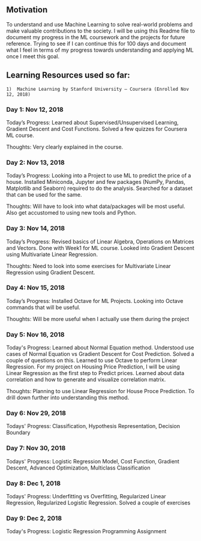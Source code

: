 ﻿## MotivationTo understand and use Machine Learning to solve real-world problems and make valuable contributions to the society. I will be using this Readme file to document my progress in the ML coursework and the projects for future reference. Trying to see if I can continue this for 100 days and document what I feel in terms of my progress towards understanding and applying ML once I meet this goal. ## Learning Resources used so far:     1)	Machine Learning by Stanford University – Coursera (Enrolled Nov 12, 2018)### Day 1: Nov 12, 2018Today’s Progress: Learned about Supervised/Unsupervised Learning, Gradient Descent and Cost Functions. Solved a few quizzes for Coursera ML course. Thoughts: Very clearly explained in the course. ### Day 2: Nov 13, 2018Today’s Progress: Looking into a Project to use ML to predict the price of a house. Installed Miniconda, Jupyter and few packages (NumPy, Pandas, Matplotlib and Seaborn) required to do the analysis. Searched for a dataset that can be used for the same. Thoughts: Will have to look into what data/packages will be most useful. Also get accustomed to using new tools and Python.  ### Day 3: Nov 14, 2018Today’s Progress: Revised basics of Linear Algebra, Operations on Matrices and Vectors. Done with Week1 for ML course. Looked into Gradient Descent using Multivariate Linear Regression. Thoughts: Need to look into some exercises for Multivariate Linear Regression using Gradient Descent. ### Day 4: Nov 15, 2018Today’s Progress: Installed Octave for ML Projects. Looking into Octave commands that will be useful. Thoughts: Will be more useful when I actually use them during the project### Day 5: Nov 16, 2018Today's Progress: Learned about Normal Equation method. Understood use cases of Normal Equation vs Gradient Descent for Cost Prediction. Solved a couple of questions on this. Learned to use Octave to perform Linear Regression. For my project on Housing Price Prediction, I will be using Linear Regression as the first step to Predict prices. Learned about data correlation and how to generate and visualize correlation matrix.Thoughts: Planning to use Linear Regression for House Proce Prediction. To drill down further into understanding this method. ### Day 6: Nov 29, 2018Todays' Progress: Classification, Hypothesis Representation, Decision Boundary### Day 7: Nov 30, 2018Todays' Progress: Logistic Regression Model, Cost Function, Gradient Descent, Advanced Optimization, Multiclass Classification### Day 8: Dec 1, 2018Todays' Progress: Underfitting vs Overfitting, Regularized Linear Regression, Regularized Logistic Regression. Solved a couple of exercises### Day 9: Dec 2, 2018Today's Progress: Logistic Regression Programming Assignment